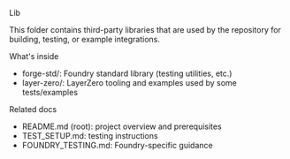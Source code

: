 Lib

This folder contains third-party libraries that are used by the repository for building, testing, or example integrations.

What's inside
- forge-std/: Foundry standard library (testing utilities, etc.)
- layer-zero/: LayerZero tooling and examples used by some tests/examples

Related docs
- README.md (root): project overview and prerequisites
- TEST_SETUP.md: testing instructions
- FOUNDRY_TESTING.md: Foundry-specific guidance